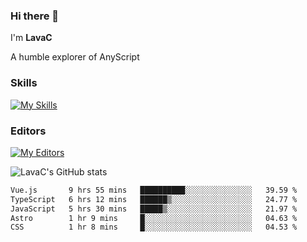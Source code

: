 ### Hi there 👋
I'm **LavaC**

A humble explorer of AnyScript

### Skills
[![My Skills](https://skillicons.dev/icons?i=js,ts,vue,nodejs,nuxtjs,astro,solidjs,tailwind)](https://skillicons.dev)

### Editors
[![My Editors](https://skillicons.dev/icons?i=neovim,vscode)](https://skillicons.dev)

![LavaC's GitHub stats](https://github-readme-stats.vercel.app/api?username=LavaCxx&show_icons=true&theme=synthwave)

<!--START_SECTION:waka-->

```txt
Vue.js       9 hrs 55 mins   ██████████░░░░░░░░░░░░░░░   39.59 %
TypeScript   6 hrs 12 mins   ██████▒░░░░░░░░░░░░░░░░░░   24.77 %
JavaScript   5 hrs 30 mins   █████▒░░░░░░░░░░░░░░░░░░░   21.97 %
Astro        1 hr 9 mins     █░░░░░░░░░░░░░░░░░░░░░░░░   04.63 %
CSS          1 hr 8 mins     █░░░░░░░░░░░░░░░░░░░░░░░░   04.53 %
```

<!--END_SECTION:waka-->
